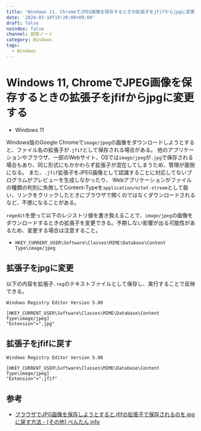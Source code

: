 ```yaml
---
title: 'Windows 11, ChromeでJPEG画像を保存するときの拡張子をjfifからjpgに変更する'
date: '2024-03-10T19:20:00+09:00'
draft: false
noindex: false
channel: 技術ノート
category: Windows
tags:
  - Windows
---
```

# Windows 11, ChromeでJPEG画像を保存するときの拡張子をjfifからjpgに変更する

- Windows 11

Windows版のGoogle Chromeで`image/jpeg`の画像をダウンロードしようとすると、ファイル名の拡張子が`.jfif`として保存される場合がある。
他のアプリケーションやブラウザ、一部のWebサイト、OSでは`image/jpeg`が`.jpg`で保存される場合もあり、同じ形式にもかかわらず拡張子が混在してしまうため、管理が面倒になる。
また、`.jfif`拡張子をJPEG画像として認識することに対応してないプログラムがプレビューを生成しなかったり、
Webアプリケーションがファイルの種類の判別に失敗してContent-Typeを`application/octet-stream`として扱い、リンクをクリックしたときにブラウザで開くのではなくダウンロードされるなど、不便になることがある。

`regedit`を使って以下のレジストリ値を書き換えることで、`image/jpeg`の画像をダウンロードするときの拡張子を変更できる。予期しない影響が出る可能性があるため、変更する場合は注意すること。

- `HKEY_CURRENT_USER\Software\Classes\MIME\Database\Content Type\image/jpeg`

## 拡張子をjpgに変更

以下の内容を拡張子`.reg`のテキストファイルとして保存し、実行することで反映できる。

```reg
Windows Registry Editor Version 5.00

[HKEY_CURRENT_USER\Software\Classes\MIME\Database\Content Type\image/jpeg]
"Extension"=".jpg"
```

## 拡張子をjfifに戻す

```reg
Windows Registry Editor Version 5.00

[HKEY_CURRENT_USER\Software\Classes\MIME\Database\Content Type\image/jpeg]
"Extension"=".jfif"
```

## 参考

- [ブラウザでJPG画像を保存しようとすると.jfifの拡張子で保存されるのを.jpgに戻す方法 - [その他] ぺんたん info](https://pentan.info/program/jfif2jpg.html)
